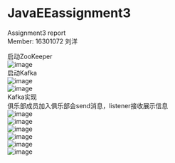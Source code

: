 # JavaEEassignment3
Assignment3 report  
Member: 16301072 刘洋  

启动ZooKeeper  
![image](https://github.com/hesaidyou/JavaEEassignment3/raw/master/QQ图片20190615131931.png)   
启动Kafka  
![image](https://github.com/hesaidyou/JavaEEassignment3/raw/master/QQ图片20190615131952.png)  
![image](https://github.com/hesaidyou/JavaEEassignment3/raw/master/QQ图片20190615131957.png)  
Kafka实现  
俱乐部成员加入俱乐部会send消息，listener接收展示信息  
![image](https://github.com/hesaidyou/JavaEEassignment3/raw/master/QQ图片20190615132031.png)  
![image](https://github.com/hesaidyou/JavaEEassignment3/raw/master/QQ图片20190615132035.png)  
![image](https://github.com/hesaidyou/JavaEEassignment3/raw/master/QQ图片20190615132040.png)  
![image](https://github.com/hesaidyou/JavaEEassignment3/raw/master/QQ图片20190615132044.png)  
![image](https://github.com/hesaidyou/JavaEEassignment3/raw/master/QQ图片20190615132050.png)  
![image](https://github.com/hesaidyou/JavaEEassignment3/raw/master/QQ图片20190615132055.png)  
